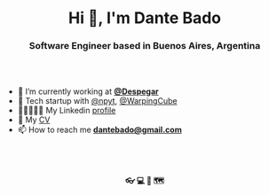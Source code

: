 <h1 align="center">Hi 👋, I'm Dante Bado</h1>
<h3 align="center">Software Engineer based in Buenos Aires, Argentina</h3>

<br/><br/>

- 🛫 I’m currently working at [**@Despegar**](https://github.com/despegar)
- 💼 Tech startup with [@npyt](https://github.com/npyt), [@WarpingCube](https://github.com/warpingcube)
- 🧑🏻‍🤝‍🧑🏽 My Linkedin [profile](https://www.linkedin.com/in/dantebado/)
- 📓 My [CV](https://dantebado.com/cv)
- 📫 How to reach me **dantebado@gmail.com**

<br/><br/>

<h4 align="center">👓 💻 🎹 🗺️</h4>
